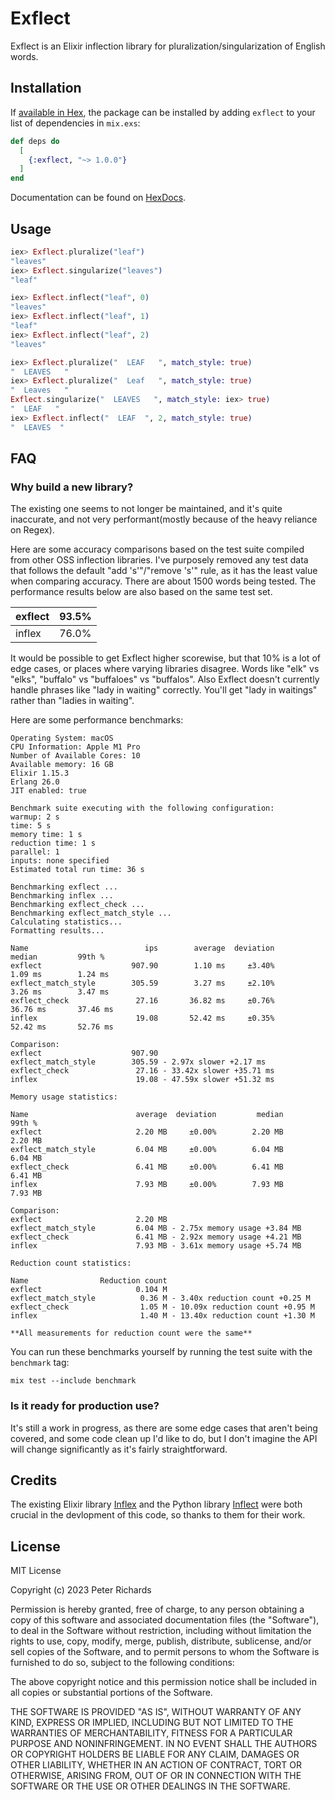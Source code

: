 # Exflect

Exflect is an Elixir inflection library for pluralization/singularization of English words.

## Installation

If [available in Hex](https://hex.pm/docs/publish), the package can be installed
by adding `exflect` to your list of dependencies in `mix.exs`:

```elixir
def deps do
  [
    {:exflect, "~> 1.0.0"}
  ]
end
```

Documentation can be found on [HexDocs](https://hexdocs.pm/exflect).

## Usage

```elixir
iex> Exflect.pluralize("leaf")
"leaves"
iex> Exflect.singularize("leaves")
"leaf"

iex> Exflect.inflect("leaf", 0)
"leaves"
iex> Exflect.inflect("leaf", 1)
"leaf"
iex> Exflect.inflect("leaf", 2)
"leaves"

iex> Exflect.pluralize("  LEAF   ", match_style: true)
"  LEAVES   "
iex> Exflect.pluralize("  Leaf   ", match_style: true)
"  Leaves   "
Exflect.singularize("  LEAVES   ", match_style: iex> true)
"  LEAF   "
iex> Exflect.inflect("  LEAF  ", 2, match_style: true)
"  LEAVES  "
```

## FAQ

### Why build a new library?

The existing one seems to not longer be maintained, and it's quite inaccurate, and not very performant(mostly because of the heavy reliance on Regex).

Here are some accuracy comparisons based on the test suite compiled from other OSS inflection libraries. I've purposely removed any test data that follows the default "add 's'"/"remove 's'" rule, as it has the least value when comparing accuracy. There are about 1500 words being tested. The performance results below are also based on the same test set.



|exflect|93.5%|
|-|-|
|inflex|76.0%|


It would be possible to get Exflect higher scorewise, but that 10% is a lot of edge cases, or places where varying libraries disagree. Words like "elk" vs "elks", "buffalo" vs "buffaloes" vs "buffalos". Also Exflect doesn't currently handle phrases like "lady in waiting" correctly. You'll get "lady in waitings" rather than "ladies in waiting".

Here are some performance benchmarks:

```
Operating System: macOS
CPU Information: Apple M1 Pro
Number of Available Cores: 10
Available memory: 16 GB
Elixir 1.15.3
Erlang 26.0
JIT enabled: true

Benchmark suite executing with the following configuration:
warmup: 2 s
time: 5 s
memory time: 1 s
reduction time: 1 s
parallel: 1
inputs: none specified
Estimated total run time: 36 s

Benchmarking exflect ...
Benchmarking inflex ...
Benchmarking exflect_check ...
Benchmarking exflect_match_style ...
Calculating statistics...
Formatting results...

Name                          ips        average  deviation         median         99th %
exflect                    907.90        1.10 ms     ±3.40%        1.09 ms        1.24 ms
exflect_match_style        305.59        3.27 ms     ±2.10%        3.26 ms        3.47 ms
exflect_check               27.16       36.82 ms     ±0.76%       36.76 ms       37.46 ms
inflex                      19.08       52.42 ms     ±0.35%       52.42 ms       52.76 ms

Comparison:
exflect                    907.90
exflect_match_style        305.59 - 2.97x slower +2.17 ms
exflect_check               27.16 - 33.42x slower +35.71 ms
inflex                      19.08 - 47.59x slower +51.32 ms

Memory usage statistics:

Name                        average  deviation         median         99th %
exflect                     2.20 MB     ±0.00%        2.20 MB        2.20 MB
exflect_match_style         6.04 MB     ±0.00%        6.04 MB        6.04 MB
exflect_check               6.41 MB     ±0.00%        6.41 MB        6.41 MB
inflex                      7.93 MB     ±0.00%        7.93 MB        7.93 MB

Comparison:
exflect                     2.20 MB
exflect_match_style         6.04 MB - 2.75x memory usage +3.84 MB
exflect_check               6.41 MB - 2.92x memory usage +4.21 MB
inflex                      7.93 MB - 3.61x memory usage +5.74 MB

Reduction count statistics:

Name                Reduction count
exflect                     0.104 M
exflect_match_style          0.36 M - 3.40x reduction count +0.25 M
exflect_check                1.05 M - 10.09x reduction count +0.95 M
inflex                       1.40 M - 13.40x reduction count +1.30 M

**All measurements for reduction count were the same**
```

You can run these benchmarks yourself by running the test suite with the `benchmark` tag:

```
mix test --include benchmark
```

### Is it ready for production use?

It's still a work in progress, as there are some edge cases that aren't being covered, and some code clean up I'd like to do, but I don't imagine the API will change significantly as it's fairly straightforward.

## Credits
 
The existing Elixir library [Inflex](https://github.com/nurugger07/inflex) and the Python library [Inflect](https://github.com/jaraco/inflect) were both crucial in the devlopment of this code, so thanks to them for their work.


## License
 
MIT License

Copyright (c) 2023 Peter Richards

Permission is hereby granted, free of charge, to any person obtaining a copy
of this software and associated documentation files (the "Software"), to deal
in the Software without restriction, including without limitation the rights
to use, copy, modify, merge, publish, distribute, sublicense, and/or sell
copies of the Software, and to permit persons to whom the Software is
furnished to do so, subject to the following conditions:

The above copyright notice and this permission notice shall be included in all
copies or substantial portions of the Software.

THE SOFTWARE IS PROVIDED "AS IS", WITHOUT WARRANTY OF ANY KIND, EXPRESS OR
IMPLIED, INCLUDING BUT NOT LIMITED TO THE WARRANTIES OF MERCHANTABILITY,
FITNESS FOR A PARTICULAR PURPOSE AND NONINFRINGEMENT. IN NO EVENT SHALL THE
AUTHORS OR COPYRIGHT HOLDERS BE LIABLE FOR ANY CLAIM, DAMAGES OR OTHER
LIABILITY, WHETHER IN AN ACTION OF CONTRACT, TORT OR OTHERWISE, ARISING FROM,
OUT OF OR IN CONNECTION WITH THE SOFTWARE OR THE USE OR OTHER DEALINGS IN THE
SOFTWARE.
